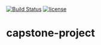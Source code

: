 [![Build Status](http://ec2-100-20-99-127.us-west-2.compute.amazonaws.com:8080/job/capstone-project/job/master/badge/icon)](http://ec2-100-20-99-127.us-west-2.compute.amazonaws.com:8080/job/capstone-project/job/master/)
[![license](https://img.shields.io/github/license/y-martinez/capstone-project.svg)](https://github.com/y-martinez/machine-learning-microservices/blob/master/LICENSE)

# capstone-project